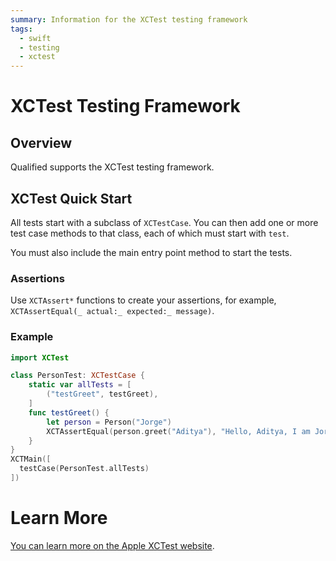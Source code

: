 ```yaml
---
summary: Information for the XCTest testing framework
tags:
  - swift
  - testing
  - xctest
---
```


# XCTest Testing Framework

## Overview

Qualified supports the XCTest testing framework.

## XCTest Quick Start

All tests start with a subclass of `XCTestCase`. You can then add one or more test case methods to that class, each of which must start with `test`.

You must also include the main entry point method to start the tests.

### Assertions

Use `XCTAssert*` functions to create your assertions, for example, `XCTAssertEqual(_ actual:_ expected:_ message)`. 

### Example

```swift
import XCTest

class PersonTest: XCTestCase {
    static var allTests = [
        ("testGreet", testGreet),
    ]
    func testGreet() {
        let person = Person("Jorge")
        XCTAssertEqual(person.greet("Aditya"), "Hello, Aditya, I am Jorge, it's nice to meet you!")
    }
} 
XCTMain([
  testCase(PersonTest.allTests)
])
```

# Learn More

[You can learn more on the Apple XCTest website](https://developer.apple.com/reference/xctest).
